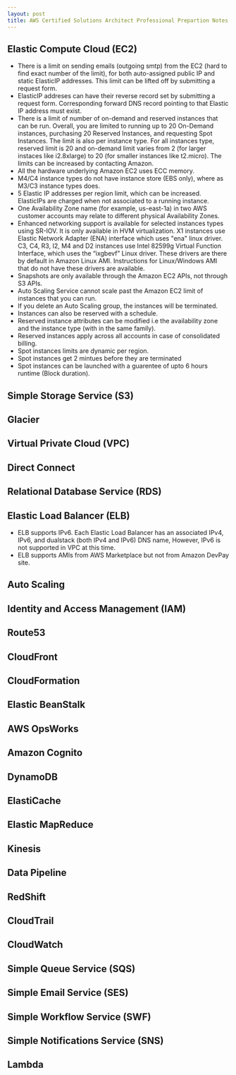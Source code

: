 ```yaml
---
layout: post
title: AWS Certified Solutions Architect Professional Prepartion Notes
---
```


## Elastic Compute Cloud (EC2)

- There is a limit on sending emails (outgoing smtp) from the EC2 (hard to find exact number of the limit), for both auto-assigned public IP and static ElasticIP addresses. This limit can be lifted off by submitting a request form.
- ElasticIP addreses can have their reverse record set by submitting a request form. Corresponding forward DNS record pointing to that Elastic IP address must exist.
- There is a limit of number of on-demand and reserved instances that can be run. Overall, you are limited to running up to 20 On-Demand instances, purchasing 20 Reserved Instances, and requesting Spot Instances. The limit is also per instance type. For all instances type, reserved limit is 20 and on-demand limit varies from 2 (for larger instaces like i2.8xlarge) to 20 (for smaller instances like t2.micro). The limits can be increased by contacting Amazon. 
- All the hardware underlying Amazon EC2 uses ECC memory.
- M4/C4 instance types do not have instance store (EBS only), where as M3/C3 instance types does.
- 5 Elastic IP addresses per region limit, which can be increased. ElasticIPs are charged when not associated to a running instance.
- One Availability Zone name (for example, us-east-1a) in two AWS customer accounts may relate to different physical Availability Zones.
- Enhanced networking support is available for selected instances types using SR-IOV. It is only available in HVM virtualization. X1 instances use Elastic Network Adapter (ENA) interface which uses "ena" linux driver. C3, C4, R3, I2, M4 and D2 instances use Intel 82599g Virtual Function Interface, which uses the “ixgbevf” Linux driver. These drivers are there by default in Amazon Linux AMI. Instructions for Linux/Windows AMI that do not have these drivers are available.
- Snapshots are only available through the Amazon EC2 APIs, not through S3 APIs.
- Auto Scaling Service cannot scale past the Amazon EC2 limit of instances that you can run.
- If you delete an Auto Scaling group, the instances will be terminated.
- Instances can also be reserved with a schedule.
- Reserved instance attributes can be modified i.e the availability zone and the instance type (with in the same family).
- Reserved instances apply across all accounts in case of consolidated billing.
- Spot instances limits are dynamic per region.
- Spot instances get 2 mintues before they are terminated
- Spot instances can be launched with a guarentee of upto 6 hours runtime (Block duration).

## Simple Storage Service (S3)

## Glacier

## Virtual Private Cloud (VPC)

## Direct Connect

## Relational Database Service (RDS)

## Elastic Load Balancer (ELB)

- ELB supports IPv6. Each Elastic Load Balancer has an associated IPv4, IPv6, and dualstack (both IPv4 and IPv6) DNS name, However, IPv6 is not supported in VPC at this time.
- ELB supports AMIs from AWS Marketplace but not from Amazon DevPay site.


## Auto Scaling

## Identity and Access Management (IAM)

## Route53

## CloudFront

## CloudFormation

## Elastic BeanStalk

## AWS OpsWorks

## Amazon Cognito

## DynamoDB

## ElastiCache

## Elastic MapReduce

## Kinesis

## Data Pipeline

## RedShift

## CloudTrail

## CloudWatch 

## Simple Queue Service (SQS)

## Simple Email Service (SES)

## Simple Workflow Service (SWF)

## Simple Notifications Service (SNS)

## Lambda 
